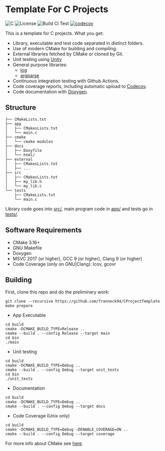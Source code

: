 # Template For C Projects

![C](https://img.shields.io/badge/C-99-blue.svg)
![License](https://camo.githubusercontent.com/890acbdcb87868b382af9a4b1fac507b9659d9bf/68747470733a2f2f696d672e736869656c64732e696f2f62616467652f6c6963656e73652d4d49542d626c75652e737667)
![Build CI Test](https://github.com/franneck94/CProjectTemplate/workflows/Ubuntu%20CI%20Test/badge.svg)
[![codecov](https://codecov.io/gh/franneck94/CProjectTemplate/branch/master/graph/badge.svg)](https://codecov.io/gh/franneck94/CProjectTemplate)

This is a template for C projects. What you get:

- Library, executable and test code separated in distinct folders.
- Use of modern CMake for building and compiling.
- External libraries fetched by CMake or cloned by Git.
- Unit testing using [Unity](https://github.com/ThrowTheSwitch/Unity)
- General purpose libraries:
  - [log](https://github.com/rxi/log.c)
  - [argparse](https://github.com/cofyc/argparse)
- Continuous integration testing with Github Actions.
- Code coverage reports, including automatic upload to [Codecov](https://codecov.io).
- Code documentation with [Doxygen](http://www.stack.nl/~dimitri/doxygen/).

## Structure

``` text
├── CMakeLists.txt
├── app
│   ├── CMakesLists.txt
│   └── main.c
├── cmake
│   └── cmake modules
├── docs
│   ├── Doxyfile
│   └── html/
├── external
│   ├── CMakesLists.txt
│   ├── ...
├── src
│   ├── CMakesLists.txt
│   ├── my_lib.h
│   └── my_lib.c
└── tests
    ├── CMakeLists.txt
    └── main.c
```

Library code goes into [src/](src/), main program code in [app/](app) and tests go in [tests/](tests/).

## Software Requirements

- CMake 3.16+
- GNU Makefile
- Doxygen
- MSVC 2017 (or higher), GCC 9 (or higher), Clang 9 (or higher)
- Code Coverage (only on GNU|Clang): lcov, gcovr

## Building

First, clone this repo and do the preliminary work:

```shell
git clone --recursive https://github.com/franneck94/CProjectTemplate
make prepare
```

- App Executable

```shell
cd build
cmake -DCMAKE_BUILD_TYPE=Release ..
cmake --build . --config Release --target main
cd bin
./main
```

- Unit testing

```shell
cd build
cmake -DCMAKE_BUILD_TYPE=Debug ..
cmake --build . --config Debug --target unit_tests
cd bin
./unit_tests
```

- Documentation

```shell
cd build
cmake -DCMAKE_BUILD_TYPE=Debug ..
cmake --build . --config Debug --target docs
```

- Code Coverage (Unix only)

```shell
cd build
cmake -DCMAKE_BUILD_TYPE=Debug -DENABLE_COVERAGE=ON ..
cmake --build . --config Debug --target coverage
```

For more info about CMake see [here](./CMakeGuide.md).
